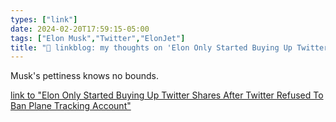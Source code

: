 ```yaml
---
types: ["link"]
date: 2024-02-20T17:59:15-05:00
tags: ["Elon Musk","Twitter","ElonJet"]
title: "🔗 linkblog: my thoughts on 'Elon Only Started Buying Up Twitter Shares After Twitter Refused To Ban Plane Tracking Account'"
---
```

Musk's pettiness knows no bounds.

[link to "Elon Only Started Buying Up Twitter Shares After Twitter Refused To Ban Plane Tracking Account"](https://www.techdirt.com/2024/02/20/elon-only-started-buying-up-twitter-shares-after-twitter-refused-to-ban-plane-tracking-account/)
